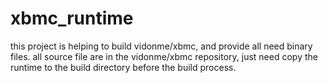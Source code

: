 # xbmc_runtime


  this project is helping to build vidonme/xbmc, and provide all need binary files.
all source file are in the vidonme/xbmc repository, just need copy the runtime to the build directory before the build process. 



